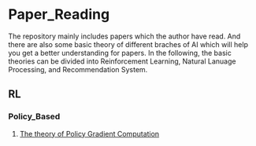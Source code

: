 # Paper_Reading
The repository mainly includes papers which the author have read. And there are also some basic theory of different braches of AI which will help you get a better understanding for papers. In the following, the basic theories can be divided into Reinforcement Learning, Natural Lanuage Processing, and Recommendation System.

## RL
### Policy_Based
1. [The theory of Policy Gradient Computation](https://www.yuque.com/u2274123/qhp36o/opcd8d)
